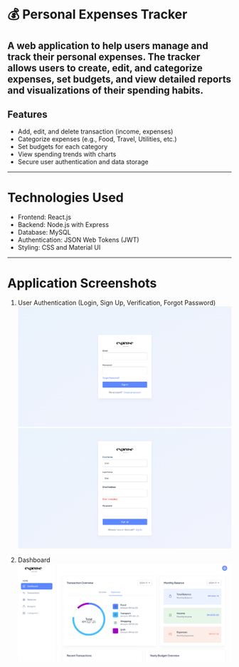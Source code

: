 # 💰 Personal Expenses Tracker

A web application to help users manage and track their personal expenses. The tracker allows users to create, edit, and categorize expenses, set budgets, and view detailed reports and visualizations of their spending habits.
---
## Features
- Add, edit, and delete transaction (income, expenses)
- Categorize expenses (e.g., Food, Travel, Utilities, etc.)
- Set budgets for each category
- View spending trends with charts
- Secure user authentication and data storage
---
#  Technologies Used
- Frontend: React.js
- Backend: Node.js with Express
- Database: MySQL
- Authentication: JSON Web Tokens (JWT)
- Styling: CSS and Material UI
---
# Application Screenshots
1. User Authentication (Login, Sign Up, Verification, Forgot Password)
![Login](images/Login.png)
![Sign Up](images/Signup.png)

2. Dashboard
![Dashboard](images/dashboard.png)




